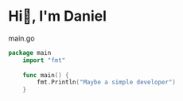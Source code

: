 # Hi👋, I'm Daniel 

main.go 
```go
package main  
    import "fmt"
    
    func main() {
	    fmt.Println("Maybe a simple developer")
    }
```


